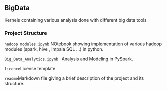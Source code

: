 ## BigData
Kernels containing various analysis done with different big data tools

### Project Structure

`hadoop modules.ipynb` NOtebook showing implementation of various hadoop modules (spark, hive , Impala SQL ...) in python.

`Big_Data_Analytics.ipynb ` Analysis and Modeling in PySpark. 

`licence`License template

`readme`Markdown file giving a brief description of the project and its structure.
